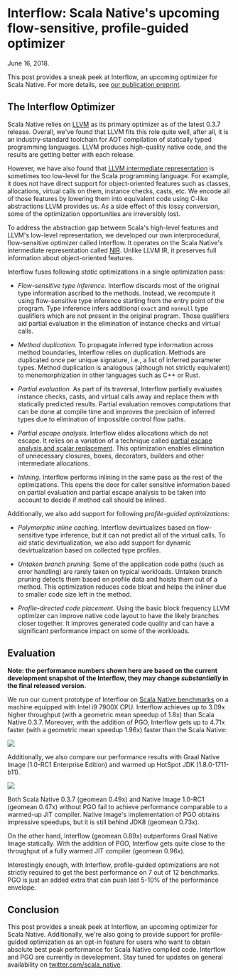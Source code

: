 # Interflow: Scala Native's upcoming flow-sensitive, profile-guided optimizer

June 16, 2018.

This post provides a sneak peek at Interflow, an upcoming optimizer for Scala Native. For more details, see [our publication preprint](https://github.com/densh/talks/blob/master/2018-06-16-interflow-preprint-v1.pdf).

## The Interflow Optimizer

Scala Native relies on [LLVM](https://llvm.org/) as its primary optimizer as of the latest 0.3.7 release. Overall, we've found that LLVM fits this role quite well, after all, it is an industry-standard toolchain for AOT compilation of statically typed programming languages. LLVM produces high-quality native code, and the results are getting better with each release.

However, we have also found that [LLVM intermediate representation](https://llvm.org/docs/LangRef.html) is sometimes too low-level for the Scala programming language. For example, it does not have direct support for object-oriented features such as classes, allocations, virtual calls on them, instance checks, casts, etc. We encode all of those features by lowering them into equivalent code using C-like abstractions LLVM provides us. As a side effect of this lossy conversion, some of the optimization opportunities are irreversibly lost.

To address the abstraction gap between Scala's high-level features and LLVM's low-level representation, we developed our own interprocedural, flow-sensitive optimizer called Interflow. It operates on the Scala Native's intermediate representation called [NIR](http://www.scala-native.org/en/latest/contrib/nir.html). Unlike LLVM IR, it preserves full information about object-oriented features.

Interflow fuses following *static* optimizations in a single optimization pass:

* *Flow-sensitive type inference.* Interflow discards most of the original type information ascribed to the methods. Instead, we recompute it using flow-sensitive type inference starting from the entry point of the program. Type inference infers additional `exact` and `nonnull` type qualifiers which are not present in the original program. Those qualifiers aid partial evaluation in the elimination of instance checks and virtual calls.

* *Method duplication.* To propagate inferred type information across method boundaries, Interflow relies on duplication. Methods are duplicated once per unique signature, i.e., a list of inferred parameter types. Method duplication is analogous (although not strictly equivalent) to monomorphization in other languages such as C++ or Rust.

* *Partial evaluation.* As part of its traversal, Interflow partially evaluates instance checks, casts, and virtual calls away and replace them with statically predicted results. Partial evaluation removes computations that can be done at compile time and improves the precision of inferred types due to elimination of impossible control flow paths.

* *Partial escape analysis.* Interflow elides allocations which do not escape. It relies on a variation of a technique called [partial escape analysis and scalar replacement](https://dl.acm.org/doi/10.1145/2581122.2544157). This optimization enables elimination of unnecessary closures, boxes, decorators, builders and other intermediate allocations.

* *Inlining.* Interflow performs inlining in the same pass as the rest of the optimizations. This opens the door for caller sensitive information based on partial evaluation and partial escape analysis to be taken into account to decide if method call should be inlined.

Additionally, we also add support for following *profile-guided optimizations*:

* *Polymorphic inline caching.* Interflow devirtualizes based on flow-sensitive type inference, but it can not predict all of the virtual calls. To aid static devirtualization, we also add support for dynamic devirtualization based on collected type profiles.

* *Untaken branch pruning.* Some of the application code paths (such as error handling) are rarely taken on typical workloads. Untaken branch pruning detects them based on profile data and hoists them out of a method. This optimization reduces code bloat and helps the inliner due to smaller code size left in the method.

* *Profile-directed code placement.* Using the basic block frequency LLVM optimizer can improve native code layout to have the likely branches closer together. It improves generated code quality and can have a significant performance impact on some of the workloads.

## Evaluation

**Note: the performance numbers shown here are based on the current development snapshot of the Interflow, they may change *substantially* in the final released version.**

We run our current prototype of Interflow on [Scala Native benchmarks](https://github.com/scala-native/scala-native-benchmarks) on a machine equipped with Intel i9 7900X CPU. Interflow achieves up to 3.09x higher throughput (with a geometric mean speedup of 1.8x) than Scala Native 0.3.7. Moreover, with the addition of PGO, Interflow gets up to 4.71x faster (with a geometric mean speedup 1.96x) faster than the Scala Native:

![](throughput-sn.png)

Additionally, we also compare our performance results with Graal Native Image (1.0-RC1 Enterprise Edition) and warmed up HotSpot JDK (1.8.0-1711-b11).

![](throughput-native-image.png)

Both Scala Native 0.3.7 (geomean 0.49x) and Native Image 1.0-RC1 (geomean 0.47x) without PGO fail to achieve performance comparable to a warmed-up JIT compiler. Native Image's implementation of PGO obtains impressive speedups, but it is still behind JDK8 (geomean 0.73x).

On the other hand, Interflow (geomean 0.89x) outperforms Graal Native Image statically. With the addition of PGO, Interflow gets quite close to the throughput of a fully warmed JIT compiler (geomean 0.96x).

Interestingly enough, with Interflow, profile-guided optimizations are not strictly required to get the best performance on 7 out of 12 benchmarks. PGO is just an added extra that can push last 5-10% of the performance envelope.

## Conclusion

This post provides a sneak peek at Interflow, an upcoming optimizer for Scala Native. Additionally, we're also going to provide support for profile-guided optimization as an opt-in feature for users who want to obtain absolute best peak performance for Scala Native compiled code. Interflow and PGO are currently in development. Stay tuned for updates on general availability on [twitter.com/scala_native](https://twitter.com/scala_native).
